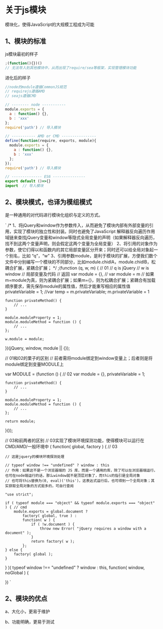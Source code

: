 # 关于js模块
模块化，使得JavaScript的大规模工程成为可能
## 1、模块的标准
js模块最初的样子
```js
;(function(){})()
// 无法导入到其他模块中，从而出现了require/sea等框架，实现管理模块功能
```

进化后的样子
```js
//node的module遵循CommonJS规范
// requirejs遵循AMD
// seajs遵循CMD

// -------- node -----------
module.exports = {
  a : function() {},
  b : 'xxx'
};
require('path') // 导入模块

// ----------- AMD or CMD ----------------
define(function(require, exports, module){
  module.exports = {
    a : function() {},
    b : 'xxx'
  };
});
require('path') // 导入模块

// -------------- ES6 ---------------
export default ()=>{}
import  // 导入模块
```

## 2、模块模式，也译为模组模式
是一种通用的对代码进行模块化组织与定义的方式。

`
/*
1、将jQuery和window作为参数传入，从而避免了模块内部有外部变量的引用，实现了模块的独立性和封装。同时也避免了JavaScript 解释器反向遍历作用域链来查找jQuery变量和window等隐式全局变量的声明（如果解释器反向遍历，找不到这两个变量声明，则会假定这两个变量为全局变量）
2、将引用的对象作为参数，使它们得以和函数内的其它局部变量区分开来；同时还可以给全局对象起一个别名，比如 “q”，“w”
3、引用参数module，是利于模块的扩展，方便我们数个文件中分别编写一个模块的不同部分，比如module.chidlA，module.chidlB，松耦合扩展，紧耦合扩展；
*/
;(function (q, w, m) { // 01
  // q is jQuery
  // w is window
  // 局部变量及代码
  // 返回
  var module = {}, // var module = m // 如果m=module为真，则为紧耦合扩展；如果m={}，则为松耦合扩展；紧耦合有加载顺序要求，需先保存module的属性值，然后才能重写相应的属性值
      privateVariable = 1; //var temp = m.privateVariable; m.privateVariable = 1 

    function privateMethod() {
        // ...
    }

    module.moduleProperty = 1;
    module.moduleMethod = function () {
        // ...
    };

    w.module = module;
})(jQuery, window, module || {});

// 01和02的栗子的区别
// 前者需将module绑定到window变量上；后者则是将module绑定到变量MODULE上

var MODULE = (function () { // 02
    var module = {},
        privateVariable = 1;

    function privateMethod() {
        // ...
    }

    module.moduleProperty = 1;
    module.moduleMethod = function () {
        // ...
    };

    return module;
}());

// 03和前两者的区别
// 03实现了模块环境探测功能，使得模块可以运行在CMD/AMD/一般环境中
( function( global, factory ) { // 03

    // 这是jquery的模块环境探测处理

    // typeof window !== "undefined" ? window : this
    // 作用：如果这不是一个浏览器端的 JS 库，而是一个通用的库，除了可以在浏览器端运行，也可在node端运行的话，那么window就不是顶层对象了，而this的指引是全局对象
    // 也可将this替换为(0, eval)('this')，这表达式运行后，也可得到一个全局对象；其实获取全局对象的方式挺多的，可自行查阅

	"use strict";

	if ( typeof module === "object" && typeof module.exports === "object" ) { // cmd
		module.exports = global.document ?
			factory( global, true ) :
			function( w ) {
				if ( !w.document ) {
					throw new Error( "jQuery requires a window with a document" );
				}
				return factory( w );
			};
	} else {
		factory( global );
	}

} )( typeof window !== "undefined" ? window : this, function( window, noGlobal ) {
     
})
`

## 2、模块的优点
a、大化小，更易于维护

b、功能明确，更易于测试